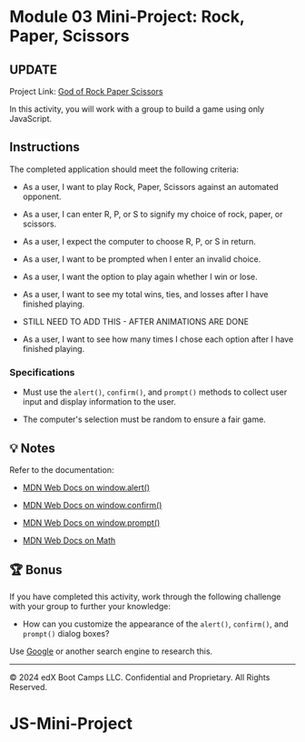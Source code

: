 # Module 03 Mini-Project: Rock, Paper, Scissors

## UPDATE

Project Link: [God of Rock Paper Scissors](https://savevsgames.github.io/JS-Mini-Project/index.html)

In this activity, you will work with a group to build a game using only JavaScript.

## Instructions

The completed application should meet the following criteria:

- As a user, I want to play Rock, Paper, Scissors against an automated opponent.

- As a user, I can enter R, P, or S to signify my choice of rock, paper, or scissors.

- As a user, I expect the computer to choose R, P, or S in return.

- As a user, I want to be prompted when I enter an invalid choice.

- As a user, I want the option to play again whether I win or lose.

- As a user, I want to see my total wins, ties, and losses after I have finished playing.

- STILL NEED TO ADD THIS - AFTER ANIMATIONS ARE DONE
- As a user, I want to see how many times I chose each option after I have finished playing.

### Specifications

- Must use the `alert()`, `confirm()`, and `prompt()` methods to collect user input and display information to the user.

- The computer's selection must be random to ensure a fair game.

## 💡 Notes

Refer to the documentation:

- [MDN Web Docs on window.alert()](https://developer.mozilla.org/en-US/docs/Web/API/Window/alert)

- [MDN Web Docs on window.confirm()](https://developer.mozilla.org/en-US/docs/Web/API/Window/confirm)

- [MDN Web Docs on window.prompt()](https://developer.mozilla.org/en-US/docs/Web/API/Window/prompt)

- [MDN Web Docs on Math](https://developer.mozilla.org/en-US/docs/Web/JavaScript/Reference/Global_Objects/Math)

## 🏆 Bonus

If you have completed this activity, work through the following challenge with your group to further your knowledge:

- How can you customize the appearance of the `alert()`, `confirm()`, and `prompt()` dialog boxes?

Use [Google](https://www.google.com) or another search engine to research this.

---

© 2024 edX Boot Camps LLC. Confidential and Proprietary. All Rights Reserved.

# JS-Mini-Project
